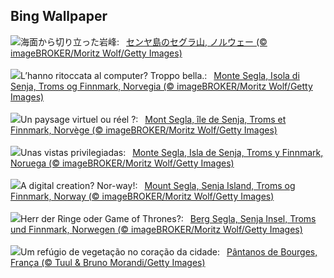 ## Bing Wallpaper
![](https://www.bing.com/th?id=OHR.MountSegla_JA-JP0339074008_UHD.jpg&w=1000)海面から切り立った岩峰:&nbsp;&ensp;[センヤ島のセグラ山, ノルウェー (© imageBROKER/Moritz Wolf/Getty Images)](https://www.bing.com/th?id=OHR.MountSegla_JA-JP0339074008_UHD.jpg)
<br><br/>
![](https://www.bing.com/th?id=OHR.MountSegla_IT-IT4869636525_UHD.jpg&w=1000)L’hanno ritoccata al computer? Troppo bella.:&nbsp;&ensp;[Monte Segla, Isola di Senja, Troms og Finnmark, Norvegia (© imageBROKER/Moritz Wolf/Getty Images)](https://www.bing.com/th?id=OHR.MountSegla_IT-IT4869636525_UHD.jpg)
<br><br/>
![](https://www.bing.com/th?id=OHR.MountSegla_FR-FR9123085468_UHD.jpg&w=1000)Un paysage virtuel ou réel ?:&nbsp;&ensp;[Mont Segla, île de Senja, Troms et Finnmark, Norvège (© imageBROKER/Moritz Wolf/Getty Images)](https://www.bing.com/th?id=OHR.MountSegla_FR-FR9123085468_UHD.jpg)
<br><br/>
![](https://www.bing.com/th?id=OHR.MountSegla_ES-ES3516085503_UHD.jpg&w=1000)Unas vistas privilegiadas:&nbsp;&ensp;[Monte Segla, Isla de Senja, Troms y Finnmark, Noruega (© imageBROKER/Moritz Wolf/Getty Images)](https://www.bing.com/th?id=OHR.MountSegla_ES-ES3516085503_UHD.jpg)
<br><br/>
![](https://www.bing.com/th?id=OHR.MountSegla_EN-GB2161222967_UHD.jpg&w=1000)A digital creation? Nor-way!:&nbsp;&ensp;[Mount Segla, Senja Island, Troms og Finnmark, Norway (© imageBROKER/Moritz Wolf/Getty Images)](https://www.bing.com/th?id=OHR.MountSegla_EN-GB2161222967_UHD.jpg)
<br><br/>
![](https://www.bing.com/th?id=OHR.MountSegla_DE-DE4409695618_UHD.jpg&w=1000)Herr der Ringe oder Game of Thrones?:&nbsp;&ensp;[Berg Segla, Senja Insel, Troms und Finnmark, Norwegen (© imageBROKER/Moritz Wolf/Getty Images)](https://www.bing.com/th?id=OHR.MountSegla_DE-DE4409695618_UHD.jpg)
<br><br/>
![](https://www.bing.com/th?id=OHR.BourgesMarsh_PT-BR0624704700_UHD.jpg&w=1000)Um refúgio de vegetação no coração da cidade:&nbsp;&ensp;[Pântanos de Bourges, França (© Tuul & Bruno Morandi/Getty Images)](https://www.bing.com/th?id=OHR.BourgesMarsh_PT-BR0624704700_UHD.jpg)
<br><br/>
